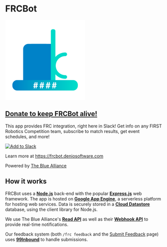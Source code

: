 # FRCBot
![FRCBot Logo](public/img/logo_256.png)

## [Donate to keep FRCBot alive!](https://donorbox.org/denio-software)

This app provides FRC integration, right here in Slack! Get info on any FIRST Robotics Competition team, subscribe to match results, get event schedules, and more!<br>

[<img alt="Add to Slack" height="40" width="139" src="https://platform.slack-edge.com/img/add_to_slack.png" />](https://slack.com/oauth/v2/authorize?client_id=493879301409.842425939537&scope=commands,chat:write,channels:join&redirect_uri=https://frcbot.deniosoftware.com/oauth/code)

Learn more at https://frcbot.deniosoftware.com


Powered by [The Blue Alliance](https://www.thebluealliance.com)

## How it works

FRCBot uses a [**Node.js**](https://nodejs.org) back-end with the popular [**Express.js**](https://expressjs.com) web framework. The app is hosted on [**Google App Engine**](https://cloud.google.com/appengine/), a serverless platform for hosting web services. Data is securely stored in a [**Cloud Datastore**](https://cloud.google.com/datastore/) database, using the client library for Node.js.

We use The Blue Alliance's [**Read API**](https://www.thebluealliance.com/apidocs) as well as their [**Webhook API**](https://www.thebluealliance.com/apidocs/webhooks) to provide real-time notifications.

Our feedback system (both `/frc feedback` and the [Submit Feedback](https://frcbot.deniosoftware.com/support) page) uses [**99Inbound**](https://99inbound.com) to handle submissions.